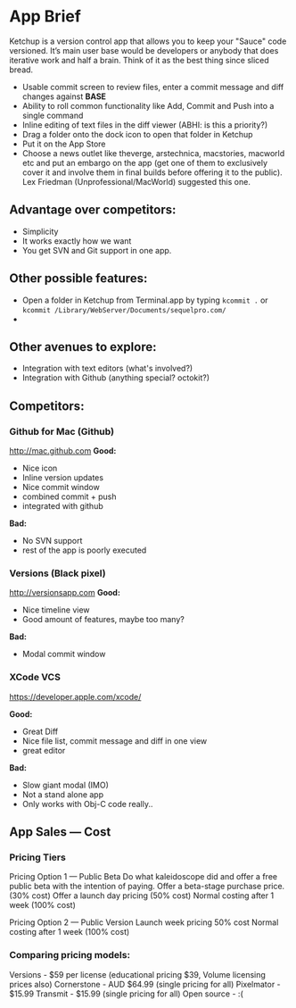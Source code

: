 # App Brief

Ketchup is a version control app that allows you to keep your "Sauce" code versioned. It’s main user base would be developers or anybody that does iterative work and half a brain. Think of it as the best thing since sliced bread.

- Usable commit screen to review files, enter a commit message and diff changes against **BASE**
- Ability to roll common functionality like Add, Commit and Push into a single command
- Inline editing of text files in the diff viewer (ABHI: is this a priority?)
- Drag a folder onto the dock icon to open that folder in Ketchup
- Put it on the App Store
- Choose a news outlet like theverge, arstechnica, macstories, macworld etc and put an embargo on the app (get one of them to exclusively cover it and involve them in final builds before offering it to the public). Lex Friedman (Unprofessional/MacWorld) suggested this one.

## Advantage over competitors:
- Simplicity
- It works exactly how we want
- You get SVN and Git support in one app.

## Other possible features:
- Open a folder in Ketchup from Terminal.app by typing `kcommit .` or `kcommit /Library/WebServer/Documents/sequelpro.com/`
- 


## Other avenues to explore:
- Integration with text editors (what's involved?)
- Integration with Github (anything special? octokit?)

## Competitors:
### Github for Mac (Github)
http://mac.github.com
**Good:**
- Nice icon
- Inline version updates
- Nice commit window
- combined commit + push
- integrated with github

**Bad:**
- No SVN support
- rest of the app is poorly executed

### Versions (Black pixel)
http://versionsapp.com
**Good:**
- Nice timeline view
- Good amount of features, maybe too many?

**Bad:**
- Modal commit window

### XCode VCS
https://developer.apple.com/xcode/

**Good:**
- Great Diff
- Nice file list, commit message and diff in one view
- great editor

**Bad:**
- Slow giant modal (IMO)
- Not a stand alone app
- Only works with Obj-C code really..


## App Sales — Cost

### Pricing Tiers

Pricing Option 1 — Public Beta
Do what kaleidoscope did and offer a free public beta with the intention of paying.
Offer a beta-stage purchase price. (30% cost)
Offer a launch day pricing (50% cost)
Normal costing after 1 week (100% cost)

Pricing Option 2 — Public Version 
Launch week pricing 50% cost
Normal costing after 1 week (100% cost)


### Comparing pricing models:
Versions - $59 per license (educational pricing $39, Volume licensing prices also)
Cornerstone - AUD $64.99 (single pricing for all)
Pixelmator - $15.99
Transmit - $15.99 (single pricing for all)
Open source - :(


